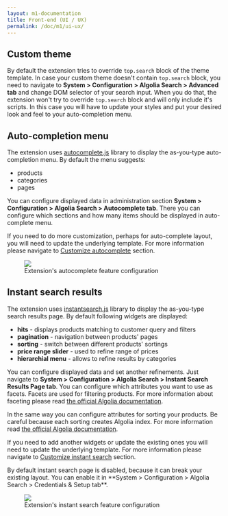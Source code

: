 ```yaml
---
layout: m1-documentation
title: Front-end (UI / UX)
permalink: /doc/m1/ui-ux/
---
```


## Custom theme

By default the extension tries to override <code>top.search</code> block of the theme template. In case your custom theme doesn't contain <code>top.search</code> block, you need to navigate to **System > Configuration > Algolia Search > Advanced tab** and change DOM selector of your search input.
When you do that, the extension won't try to override <code>top.search</code> block and will only include it's scripts. In this case you will have to update your styles and put your desired look and feel to your auto-completion menu.

## Auto-completion menu

The extension uses [autocomplete.js](https://github.com/algolia/autocomplete.js) library to display the as-you-type auto-completion menu. By default the menu suggests:

- products
- categories
- pages


You can configure displayed data in administration section **System > Configuration > Algolia Search > Autocomplete tab**.
There you can configure which sections and how many items should be displayed in auto-complete menu.

If you need to do more customization, perhaps for auto-complete layout, you will need to update the underlying template. For more information please navigate to [Customize autocomplete](/magento/customize-autocomplete/) section.

<figure>
    <img src="../../../img/autocomplete-admin.png" class="img-responsive">
    <figcaption>Extension's autocomplete feature configuration</figcaption>
</figure>

## Instant search results

The extension uses [instantsearch.js](https://github.com/algolia/instantsearch.js) library to display the as-you-type search results page. By default following widgets are displayed:

- **hits** - displays products matching to customer query and filters
- **pagination** - navigation between products' pages
- **sorting** - switch between different products' sortings
- **price range slider** - used to refine range of prices
- **hierarchial menu** - allows to refine results by categories

You can configure displayed data and set another refinements. Just navigate to **System > Configuration > Algolia Search > Instant Search Results Page tab**. You can configure which attributes you want to use as facets. Facets are used for filtering products. For more information about faceting please read [the official Algolia documentation](https://www.algolia.com/doc/?utm_medium=social-owned&amp;utm_source=magento%20website&amp;utm_campaign=docs).

In the same way you can configure attributes for sorting your products. Be careful because each sorting creates Algolia index. For more information read [the official Algolia documentation](https://www.algolia.com/doc/?utm_medium=social-owned&amp;utm_source=magento%20website&amp;utm_campaign=docs).

If you need to add another widgets or update the existing ones you will need to update the underlying template. For more information please navigate to [Customize instant search](/magento/customize-instantsearch/) section.

<div class="alert alert-warning">
    <i class="fa fa-exclamation-triangle"></i>
    By default instant search page is disabled, because it can break your existing layout. You can enable it in **System > Configuration > Algolia Search > Credentials & Setup tab**.
</div>

<figure>
    <img src="../../../img/instantsearch-admin.png" class="img-responsive">
    <figcaption>Extension's instant search feature configuration</figcaption>
</figure>
